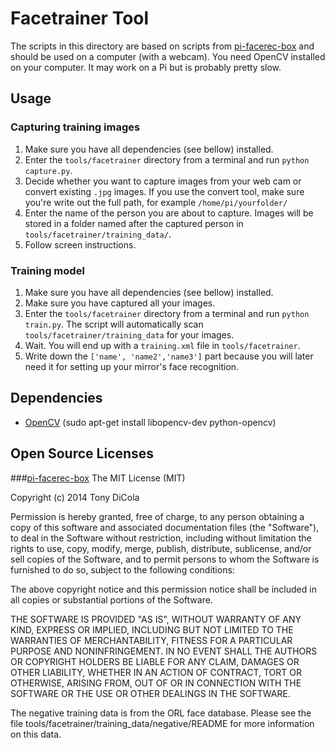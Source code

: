 # Facetrainer Tool
The scripts in this directory are based on scripts from [pi-facerec-box](https://github.com/tdicola/pi-facerec-box) and should be used on a computer (with a webcam). You need OpenCV installed on your computer. It may work on a Pi but is probably pretty slow.

## Usage
### Capturing training images
1. Make sure you have all dependencies (see bellow) installed.
2. Enter the `tools/facetrainer` directory from a terminal and run `python capture.py`.
3. Decide whether you want to capture images from your web cam or convert existing `.jpg` images.
   If you use the convert tool, make sure you're write out the full path, for example `/home/pi/yourfolder/`
4. Enter the name of the person you are about to capture. Images will be stored in a folder named after the captured person in `tools/facetrainer/training_data/`.
5. Follow screen instructions.

### Training model
1. Make sure you have all dependencies (see bellow) installed.
2. Make sure you have captured all your images.
3. Enter the `tools/facetrainer` directory from a terminal and run `python train.py`. The script will automatically scan `tools/facetrainer/training_data` for your images.
4. Wait. You will end up with a `training.xml` file in `tools/facetrainer`.
5. Write down the `['name', 'name2','name3']` part because you will later need it for setting up your mirror's face recognition.

## Dependencies
- [OpenCV](http://opencv.org) (sudo apt-get install libopencv-dev python-opencv)

## Open Source Licenses
###[pi-facerec-box](https://github.com/tdicola/pi-facerec-box)
The MIT License (MIT)

Copyright (c) 2014 Tony DiCola

Permission is hereby granted, free of charge, to any person obtaining a copy of
this software and associated documentation files (the "Software"), to deal in
the Software without restriction, including without limitation the rights to
use, copy, modify, merge, publish, distribute, sublicense, and/or sell copies of
the Software, and to permit persons to whom the Software is furnished to do so,
subject to the following conditions:

The above copyright notice and this permission notice shall be included in all
copies or substantial portions of the Software.

THE SOFTWARE IS PROVIDED "AS IS", WITHOUT WARRANTY OF ANY KIND, EXPRESS OR
IMPLIED, INCLUDING BUT NOT LIMITED TO THE WARRANTIES OF MERCHANTABILITY, FITNESS
FOR A PARTICULAR PURPOSE AND NONINFRINGEMENT. IN NO EVENT SHALL THE AUTHORS OR
COPYRIGHT HOLDERS BE LIABLE FOR ANY CLAIM, DAMAGES OR OTHER LIABILITY, WHETHER
IN AN ACTION OF CONTRACT, TORT OR OTHERWISE, ARISING FROM, OUT OF OR IN
CONNECTION WITH THE SOFTWARE OR THE USE OR OTHER DEALINGS IN THE SOFTWARE.

The negative training data is from the ORL face database.  Please see the file
tools/facetrainer/training_data/negative/README for more information on this data.
